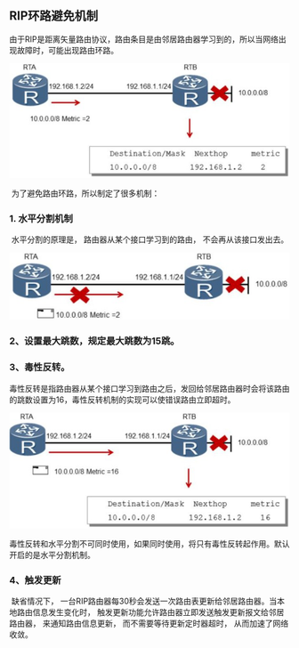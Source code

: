 ## RIP环路避免机制

​	由于RIP是距离矢量路由协议，路由条目是由邻居路由器学习到的，所以当网络出现故障时，可能出现路由环路。

![图片1](images/图片1.png)

​	为了避免路由环路，所以制定了很多机制：

### 1. 水平分割机制

​	水平分割的原理是， 路由器从某个接口学习到的路由， 不会再从该接口发出去。

![图片2](images/图片2.png)



### 2、设置最大跳数，规定最大跳数为15跳。

### 3、毒性反转。

​	毒性反转是指路由器从某个接口学习到路由之后，发回给邻居路由器时会将该路由的跳数设置为16，毒性反转机制的实现可以使错误路由立即超时。

![图片3](images/图片3.png)

​	毒性反转和水平分割不可同时使用，如果同时使用，将只有毒性反转起作用。默认开启的是水平分割机制。

### 4、触发更新

​	缺省情况下， 一台RIP路由器每30秒会发送一次路由表更新给邻居路由器。当本地路由信息发生变化时， 触发更新功能允许路由器立即发送触发更新报文给邻居路由器， 来通知路由信息更新， 而不需要等待更新定时器超时， 从而加速了网络收敛。